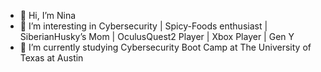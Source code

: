 - 👋 Hi, I’m Nina 
- 👀 I’m interesting in Cybersecurity | Spicy-Foods enthusiast | SiberianHusky’s Mom | OculusQuest2 Player | Xbox Player | Gen Y
- 🌱 I’m currently studying Cybersecurity Boot Camp at The University of Texas at Austin
<!---
Diablo5G/Diablo5G is a ✨ special ✨ repository because its `README.md` (this file) appears on your GitHub profile.
You can click the Preview link to take a look at your changes.
--->
